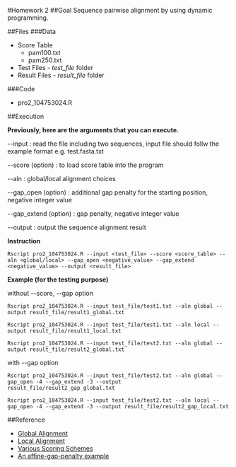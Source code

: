 #Homework 2
##Goal
Sequence pairwise alignment by using dynamic programming.

##Files
###Data
* Score Table
	* pam100.txt
	* pam250.txt
* Test Files - *test_file* folder
* Result Files - *result_file* folder

###Code
* pro2_104753024.R

##Execution

**Previously, here are the arguments that you can execute.**

--input : read the file including two sequences, input file should follw the example format e.g. test.fasta.txt

--score (option) : to load score table into the program

--aln : global/local alignment choices

--gap_open (option) : additional gap penalty for the starting position, negative integer value

--gap_extend (option) : gap penalty, negative integer value

--output : output the sequence alignment result

**Instruction**

```
Rscript pro2_104753024.R --input <test_file> --score <score_table> --aln <global/local> --gap_open <negative_value> --gap_extend <negative_value> --output <result_file>
```


**Example (for the testing purpose)**

without --score, --gap option

```
Rscript pro2_104753024.R --input test_file/test1.txt --aln global --output result_file/result1_global.txt
```

```
Rscript pro2_104753024.R --input test_file/test1.txt --aln local --output result_file/result1_local.txt
```

```
Rscript pro2_104753024.R --input test_file/test2.txt --aln global --output result_file/result2_global.txt
```


with --gap option

```
Rscript pro2_104753024.R --input test_file/test2.txt --aln global --gap_open -4 --gap_extend -3 --output result_file/result2_gap_global.txt
```

```
Rscript pro2_104753024.R --input test_file/test2.txt --aln local --gap_open -4 --gap_extend -3 --output result_file/result2_gap_local.txt
```


##Reference
- [Global Alignment](http://www.csie.ntu.edu.tw/~kmchao/seq16fall/global_alignment.pdf)
- [Local Alignment](http://www.csie.ntu.edu.tw/~kmchao/seq16fall/local_alignment.pdf)
- [Various Scoring Schemes](http://www.csie.ntu.edu.tw/~kmchao/seq16fall/various_schemes.pdf)
- [An affine-gap-penalty example](http://www.csie.ntu.edu.tw/~kmchao/seq16fall/affine_gap_example.pdf)